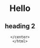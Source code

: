 <html>
  <link rel="stylesheet" href="/assets/css/style.css?v=d393f205f426ac266a3e6034215b600225fbeb93">
<center>

# Hello
## heading 2

```echo "hello"
</center>
</html>
